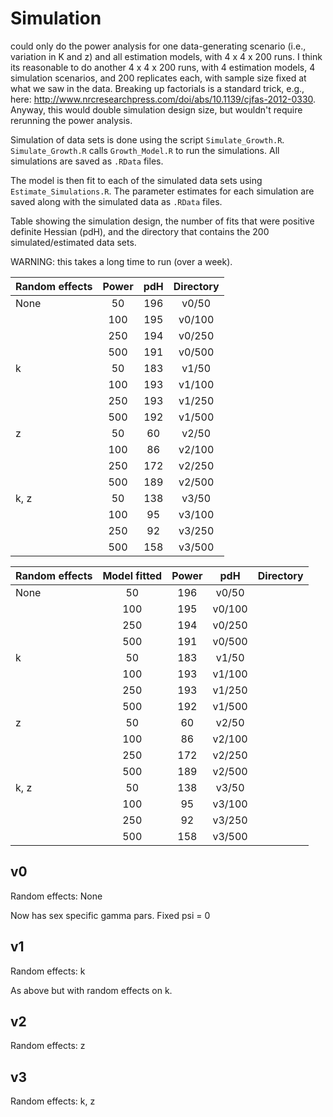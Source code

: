 # Simulation

could only do the power analysis for one data-generating scenario (i.e.,
variation in K and z) and all estimation models, with 4 x 4 x 200 runs.  I
think its reasonable to do another 4 x 4 x 200 runs, with 4 estimation
models, 4 simulation scenarios, and 200 replicates each, with sample size
fixed at what we saw in the data.  Breaking up factorials is a standard
trick, e.g., here:
http://www.nrcresearchpress.com/doi/abs/10.1139/cjfas-2012-0330.  Anyway,
this would double simulation design size, but wouldn't require rerunning
the power analysis.

Simulation of data sets is done using the script `Simulate_Growth.R`. `Simulate_Growth.R` calls
`Growth_Model.R` to run the simulations. All simulations are saved as `.RData`
files.

The model is then fit to each of the simulated data sets using `Estimate_Simulations.R`. The
parameter estimates for each simulation are saved along with the simulated data
as `.RData` files.

Table showing the simulation design, the number of fits that were positive
definite Hessian (pdH), and the directory that contains the 200 simulated/estimated
data sets.

WARNING: this takes a long time to run (over a week).

| Random effects | Power |pdH   | Directory |
| -------------- |:-----:|:----:|:---------:|
| None           | 50    | 196  | v0/50     |
|                | 100   | 195  | v0/100    |
|                | 250   | 194  | v0/250    |
|                | 500   | 191  | v0/500    |
| k              | 50    | 183  | v1/50     |
|                | 100   | 193  | v1/100    |
|                | 250   | 193  | v1/250    |
|                | 500   | 192  | v1/500    |
| z              | 50    | 60   | v2/50     |
|                | 100   | 86   | v2/100    |
|                | 250   | 172  | v2/250    |
|                | 500   | 189  | v2/500    |
| k, z           | 50    | 138  | v3/50     |
|                | 100   | 95   | v3/100    |
|                | 250   | 92   | v3/250    |
|                | 500   | 158  | v3/500    |



| Random effects | Model fitted | Power |pdH   | Directory |
| -------------- |:------------:|:-----:|:----:|:---------:|
| None           | 50    | 196  | v0/50     |
|                | 100   | 195  | v0/100    |
|                | 250   | 194  | v0/250    |
|                | 500   | 191  | v0/500    |
| k              | 50    | 183  | v1/50     |
|                | 100   | 193  | v1/100    |
|                | 250   | 193  | v1/250    |
|                | 500   | 192  | v1/500    |
| z              | 50    | 60   | v2/50     |
|                | 100   | 86   | v2/100    |
|                | 250   | 172  | v2/250    |
|                | 500   | 189  | v2/500    |
| k, z           | 50    | 138  | v3/50     |
|                | 100   | 95   | v3/100    |
|                | 250   | 92   | v3/250    |
|                | 500   | 158  | v3/500    |


## v0

Random effects: None

Now has sex specific gamma pars. Fixed psi = 0


## v1

Random effects: k

As above but with random effects on k.


## v2

Random effects: z


## v3

Random effects: k, z
